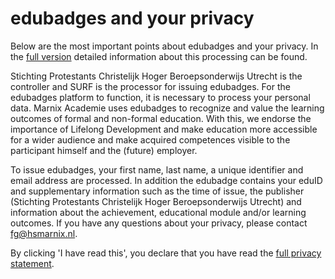 # edubadges and your privacy

Below are the most important points about edubadges and your privacy. In the [full version](https://raw.githubusercontent.com/edubadges/privacy/master/marnix-academie/edubadges-formal-text-en.md) detailed information about this processing can be found.

Stichting Protestants Christelijk Hoger Beroepsonderwijs Utrecht is the controller and SURF is the processor for issuing edubadges. For the edubadges platform to function, it is necessary to process your personal data. Marnix Academie uses edubadges to recognize and value the learning outcomes of formal and non-formal education. With this, we endorse the importance of Lifelong Development and make education more accessible for a wider audience and make acquired competences visible to the participant himself and the (future) employer.

To issue edubadges, your first name, last name, a unique identifier and email address are processed. In addition the edubadge contains your eduID and supplementary information such as the time of issue, the publisher (Stichting Protestants Christelijk Hoger Beroepsonderwijs Utrecht) and information about the achievement, educational module and/or learning outcomes. If you have any questions about your privacy, please contact [fg@hsmarnix.nl](mailto:fg@hsmarnix.nl).

By clicking 'I have read this', you declare that you have read the [full privacy statement](https://raw.githubusercontent.com/edubadges/privacy/master/marnix-academie/edubadges-formal-text-en.md).